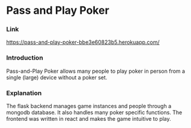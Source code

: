 # Pass and Play Poker

### Link

https://pass-and-play-poker-bbe3e60823b5.herokuapp.com/

### Introduction

Pass-and-Play Poker allows many people to play poker in person from a single (large) device without a poker set.

### Explanation

The flask backend manages game instances and people through a mongodb database. It also handles many poker specific functions. The frontend was written in react and makes the game intuitive to play.
